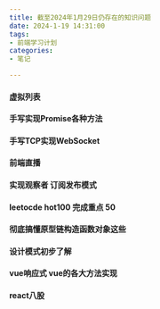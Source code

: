 ```yaml
---
title: 截至2024年1月29日仍存在的知识问题
date: 2024-1-19 14:31:00
tags:
- 前端学习计划
categories: 
- 笔记

---
```


#### 虚拟列表

#### 手写实现Promise各种方法

#### 手写TCP实现WebSocket

#### 前端直播

#### 实现观察者 订阅发布模式

#### leetocde hot100 完成重点 50

#### 彻底搞懂原型链构造函数对象这些

#### 设计模式初步了解

#### vue响应式 vue的各大方法实现

#### react八股





